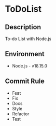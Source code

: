 # ToDoList
## Description
To-do List with Node.js

## Environment
* Node.js - v18.15.0

## Commit Rule
* Feat
* Fix
* Docs
* Style
* Refactor
* Test